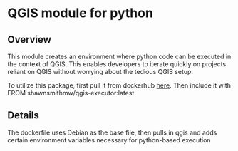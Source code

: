 # QGIS module for python

## Overview

This module creates an environment where python code can be executed in the context of QGIS. This enables developers to iterate quickly on projects reliant on QGIS without worrying about the tedious QGIS setup.

To utilize this package, first pull it from dockerhub [here](https://hub.docker.com/repository/docker/shawnsmithmw/qgis-executor). Then include it with FROM shawnsmithmw/qgis-executor:latest

## Details

The dockerfile uses Debian as the base file, then pulls in qgis and adds certain environment variables necessary for python-based execution

